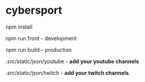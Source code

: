 # cybersport

npm install

npm run front - development

npm run build - production

.src/static/json/youtube - <b>add your youtube channels </b>

.src/static/json/twitch  - <b>add your twitch channels </b>
